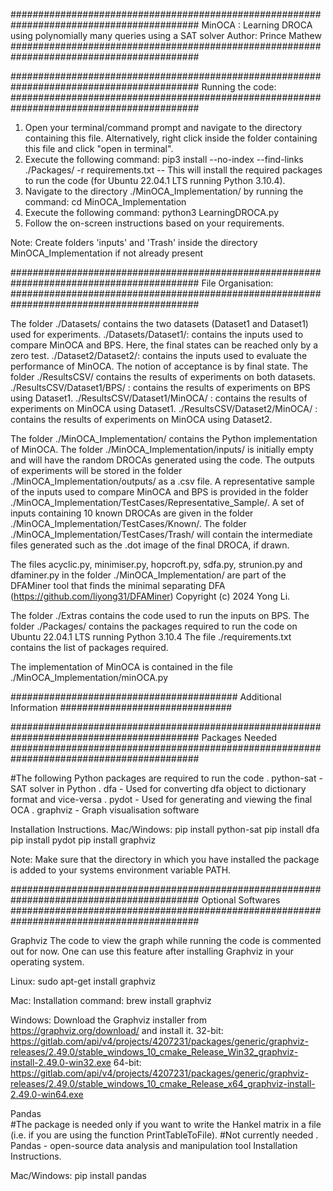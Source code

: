 ##########################################################################################
MinOCA : Learning DROCA using polynomially many queries using a SAT solver
Author: Prince Mathew
##########################################################################################



##########################################################################################
Running the code:
##########################################################################################

1. Open your terminal/command prompt and navigate to the directory containing this file. 
	Alternatively, right click inside the folder containing this file and click "open in terminal".
2. Execute the following command: pip3 install --no-index --find-links ./Packages/ -r requirements.txt
	-- This will install the required packages to run the code (for Ubuntu 22.04.1 LTS running  Python 3.10.4). 
3. Navigate to the directory ./MinOCA_Implementation/ by running the command: cd MinOCA_Implementation
4. Execute the following command: python3 LearningDROCA.py
5. Follow the on-screen instructions based on your requirements.


Note: Create folders 'inputs' and 'Trash' inside the directory MinOCA_Implementation if not already present



##########################################################################################
File Organisation:
##########################################################################################

The folder ./Datasets/ contains the two datasets (Dataset1 and Dataset1) used for experiments.
	./Datasets/Dataset1/: contains the inputs used to compare MinOCA and BPS. Here, the final states can be reached only by a zero test.
	./Dataset2/Dataset2/: contains the inputs used to evaluate the performance of MinOCA. The notion of acceptance is by final state.
The folder ./ResultsCSV/ contains the results of experiments on both datasets.
	./ResultsCSV/Dataset1/BPS/ : contains the results of experiments on BPS using Dataset1.
	./ResultsCSV/Dataset1/MinOCA/ : contains the results of experiments on MinOCA using Dataset1.
	./ResultsCSV/Dataset2/MinOCA/ : contains the results of experiments on MinOCA using Dataset2.

The folder ./MinOCA_Implementation/ contains the Python implementation of MinOCA.
The folder ./MinOCA_Implementation/inputs/ is initially empty and will have the random DROCAs generated using the code.
The outputs of experiments will be stored in the folder ./MinOCA_Implementation/outputs/ as a .csv file.
A representative sample of the inputs used to compare MinOCA and BPS is provided in the folder ./MinOCA_Implementation/TestCases/Representative_Sample/.
A set of inputs containing 10 known DROCAs are given in the folder ./MinOCA_Implementation/TestCases/Known/.
The folder ./MinOCA_Implementation/TestCases/Trash/ will contain the intermediate files generated such as the .dot image of the final DROCA, if drawn. 

The files acyclic.py, minimiser.py, hopcroft.py, sdfa.py, strunion.py and dfaminer.py in the folder ./MinOCA_Implementation/ are part of the DFAMiner tool that finds the minimal separating DFA (https://github.com/liyong31/DFAMiner) Copyright (c) 2024 Yong Li.

The folder ./Extras contains the code used to run the inputs on BPS.
The folder ./Packages/ contains the packages required to run the code on Ubuntu 22.04.1 LTS running Python 3.10.4
The file ./requirements.txt contains the list of packages required.

The implementation of MinOCA is contained in the file ./MinOCA_Implementation/minOCA.py


######################################### Additional Information ###############################

##########################################################################################
					  				Packages Needed
##########################################################################################

#The following Python packages are required to run the code
. python-sat - SAT solver in Python
. dfa - Used for converting dfa object to dictionary format and vice-versa
. pydot - Used for generating and viewing the final OCA
. graphviz - Graph visualisation software 

Installation Instructions.
Mac/Windows:
pip install python-sat
pip install dfa
pip install pydot
pip install graphviz


Note: Make sure that the directory in which you have installed the package is added to your systems environment variable PATH.

##########################################################################################
								  Optional Softwares 
##########################################################################################

Graphviz
The code to view the graph while running the code is commented out for now. One can use this feature after installing Graphviz in your operating system. 

Linux: 
sudo apt-get install graphviz

Mac:
Installation command: brew install graphviz

Windows:
Download the Graphviz installer from https://graphviz.org/download/ and install it.
32-bit: https://gitlab.com/api/v4/projects/4207231/packages/generic/graphviz-releases/2.49.0/stable_windows_10_cmake_Release_Win32_graphviz-install-2.49.0-win32.exe
64-bit: https://gitlab.com/api/v4/projects/4207231/packages/generic/graphviz-releases/2.49.0/stable_windows_10_cmake_Release_x64_graphviz-install-2.49.0-win64.exe


Pandas					
#The package is needed only if you want to write the Hankel matrix in a file (i.e. if you are using the function PrintTableToFile).
#Not currently needed
. Pandas - open-source data analysis and manipulation tool
Installation Instructions.

Mac/Windows:
pip install pandas

